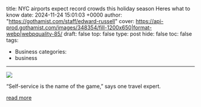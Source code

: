 title: NYC airports expect record crowds this holiday season Heres what to know
date: 2024-11-24 15:01:03 +0000
author: "https://gothamist.com/staff/edward-russell"
cover: https://api-prod.gothamist.com/images/348354/fill-1200x650|format-webp|webpquality-85/
draft: false
top: false
type: post
hide: false
toc: false
tags:
  - Business
categories:
  - business
---

![](https://api-prod.gothamist.com/images/348354/fill-1200x650|format-webp|webpquality-85/)

“Self-service is the name of the game,” says one travel expert.

[read more](https://gothamist.com/news/nyc-airports-expect-record-crowds-this-holiday-season-heres-what-to-know)
